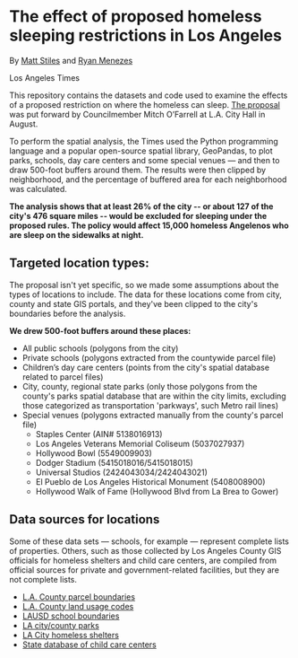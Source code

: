 # The effect of proposed homeless sleeping restrictions in Los Angeles

By [Matt Stiles](https://www.latimes.com/la-bio-matt-stiles-staff.html) and [Ryan Menezes](https://www.latimes.com/staff/ryan-menezes)

Los Angeles Times

This repository contains the datasets and code used to examine the effects of a proposed restriction on where the homeless can sleep. [The proposal](proposal-19-0602-S1.pdf) was put forward by Councilmember Mitch O’Farrell at L.A. City Hall in August.

To perform the spatial analysis, the Times used the Python programming language and a popular open-source spatial library, GeoPandas, to plot parks, schools, day care centers and some special venues — and then to draw 500-foot buffers around them. The results were then clipped by neighborhood, and the percentage of buffered area for each neighborhood was calculated.

**The analysis shows that at least 26% of the city -- or about 127 of the city's 476 square miles -- would be excluded for sleeping under the proposed rules. The policy would affect 15,000 homeless Angelenos who are sleep on the sidewalks at night.**

## Targeted location types:

The proposal isn't yet specific, so we made some assumptions about the types of locations to include. The data for these locations come from city, county and state GIS portals, and they've been clipped to the city's boundaries before the analysis. 

**We drew 500-foot buffers around these places:** 

* All public schools (polygons from the city)
* Private schools (polygons extracted from the countywide parcel file)
* Children’s day care centers (points from the city's spatial database related to parcel files)
* City, county, regional state parks (only those polygons from the county's parks spatial database that are within the city limits, excluding those categorized as transportation 'parkways', such Metro rail lines)
* Special venues (polygons extracted manually from the county's parcel file)
  * Staples Center (AIN# 5138016913)
  * Los Angeles Veterans Memorial Coliseum (5037027937)
  * Hollywood Bowl (5549009903)
  * Dodger Stadium (5415018016/5415018015)
  * Universal Studios (2424043034/2424043021)
  * El Pueblo de Los Angeles Historical Monument (5408008900)
  * Hollywood Walk of Fame (Hollywood Blvd from La Brea to Gower)

## Data sources for locations

Some of these data sets — schools, for example — represent complete lists of properties. Others, such as those collected by Los Angeles County GIS officials for homeless shelters and child care centers, are compiled from official sources for private and government-related facilities, but they are not complete lists. 

* [L.A. County parcel boundaries](https://permitting.gis.lacounty.gov/permitting/rest/services/energovDev/ViewableDev/MapServer/8)
* [L.A. County land usage codes](http://egis3.lacounty.gov/dataportal/wp-content/uploads/2009/12/usecodes-chart.pdf)
* [LAUSD school boundaries](https://maps.lacity.org/lahub/rest/services/LAUSD_Schools/MapServer/2)
* [LA city/county parks](https://egis3.lacounty.gov/dataportal/2016/10/25/department-of-parks-and-recreation-county-parks-and-open-space/)
* [LA City homeless shelters](https://public.gis.lacounty.gov/public/rest/services/LACounty_Dynamic/LMS_Data_Public/MapServer/158)
* [State database of child care centers](https://data-california.opendata.arcgis.com/datasets/CalEMA::ca-child-care-centers/data?geometry=-132.669%2C32.728%2C-106.587%2C38.956&where=COUNTY%20like%20%27%25LOS%20ANGELES%25%27)
